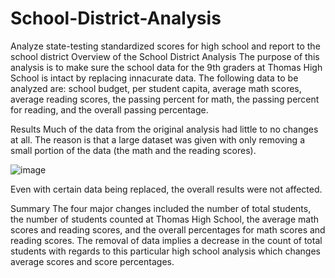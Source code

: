# School-District-Analysis
Analyze state-testing standardized scores for high school and report to the school district
Overview of the School District Analysis
    The purpose of this analysis is to make sure the school data for the 9th graders at Thomas High School is intact by replacing innacurate data. The following data to be analyzed are:  school budget, per student capita, average math scores, average reading scores, the passing percent for math, the passing percent for reading, and the overall passing percentage.
    
 Results
    Much of the data from the original analysis had little to no changes at all. The reason is that a large dataset was given with only removing a small portion of the data (the math and the reading scores).
    
![image](https://user-images.githubusercontent.com/94254736/146693781-7116b7ba-803d-464b-8e82-5bd47fa5f4d2.png)

   Even with certain data being replaced, the overall results were not affected.

Summary
    The four major changes included the number of total students, the number of students counted at Thomas High School, the average math scores and reading scores, and the overall percentages for math scores and reading scores. The removal of data implies a decrease in the count of total students with regards to this particular high school analysis which changes average scores and score percentages. 
